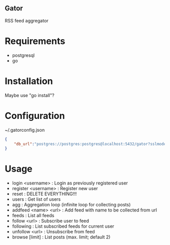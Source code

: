## Gator
RSS feed aggregator

# Requirements
- postgresql
- go

# Installation
Maybe use "go install"?

# Configuration
~/.gatorconfig.json
```json
{
    "db_url":"postgres://postgres:postgres@localhost:5432/gator?sslmode=disable",
}
```

# Usage
- login \<username\> : Login as previously registered user
- register \<username\> : Register new user
- reset : DELETE EVERYTHING!!!
- users : Get list of users
- agg : Aggregation loop (infinite loop for collecting posts)
- addfeed \<name\> \<url\> : Add feed with name to be collected from url
- feeds : List all feeds
- follow \<url\> : Subscribe user to feed
- following : List subscribed feeds for current user
- unfollow \<url\> : Unsubscribe from feed
- browse \[limit\] : List posts (max. limit; default 2)
